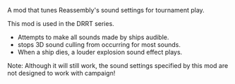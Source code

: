 A mod that tunes Reassembly's sound settings for tournament play.

This mod is used in the DRRT series.

- Attempts to make all sounds made by ships audible.
- stops 3D sound culling from occurring for most sounds.
- When a ship dies, a louder explosion sound effect plays.

Note: Although it will still work, the sound settings specified by this mod are not designed to work with campaign!
